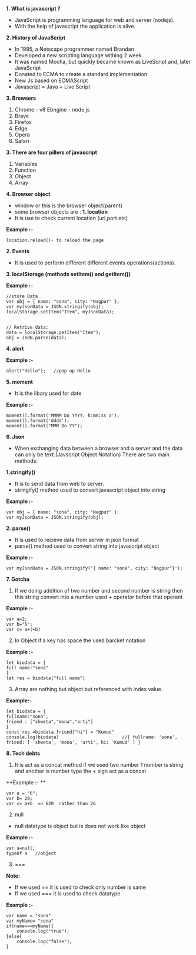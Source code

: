 **1. What is javascript ?**
- JavaScript is programming language for web and server (nodejs).
- With the help of javascript the application is alive.

**2. History of JavaScript**
- In 1995, a Netscape programmer named Brandan
- Developed a new scripting language withing 2 week .
- It was named Mocha, but quickly became known as LiveScript and, later JavaScript
- Donated to ECMA to create a standard implementation
- New Js based on ECMAScript
- Javascript = Java + Live Script

**3. Browsers**
1. Chrome - v8 Ebngine - node js
2. Brave
3. Firefox
4. Edge
5. Opera
6. Safari

**3. There are four pillers of javascript**
1. Variables
2. Function
3. Object
4. Array


**4. Browser object**
- window or this is the browser object(parent)
- some browser objects are :
**1. location**
- It is use to check current location  (url,port etc)

**Example :-**
``````
location.reload()- to reload the page
```````

**2. Events**
- It is used to perform different different events operations(actions).


**3. localStorage (methods setItem() and getItem())**

**Example :-**
```````
//store Data
var obj = { name: "sona", city: "Nagpur" };
var myJsonData = JSON.stringify(obj);
localStorage.setItem("Item", myJsonData);


// Retrive data:
data = localStorage.getItem("Item");
obj = JSON.parse(data);
```````
**4. alert**

**Example :-**
```````
alert("Hello");   //pop up Hello
```````

**5. moment**
- It is the libary used for date

**Example :-**
```````
moment().format('MMMM Do YYYY, h:mm:ss a');
moment().format('dddd');  
moment().format("MMM Do YY");   
```````
**6. Json**
- When exchanging data between a browser and a server and the data can only be text.(Javscript Object Notation)
There are two main methods:

**1.stringify()**
- It is to send data from web to server.
- stringify() method used to convert javascript object into string

**Example :-**
``````````
var obj = { name: "sona", city: "Nagpur" };
var myJsonData = JSON.stringify(obj);
``````````
**2. parse()**
- It is used to recieve data from server in json format
- parse() method used to convert string into javascript object 

**Example :-**
``````````
var myJsonData = JSON.stringify('{ name: "sona", city: "Nagpur"}');
``````````

**7. Gotcha**
1. If we doing addition of two number and second number is string then this string convert into a number used + operator before that operant

**Example :-**
``````````
var a=2;
var b="5";
var c= a+(+b)
``````````

2. In Object if a key has space the used barcket notation

**Example :-**
``````````
let biodata = {
full name:"sona"
}
let res = biodata["full name"]
``````````

3. Array are nothing but object but referenced with index value.

**Example:-**
``````````
let biodata = {
fullname:"sona",
friend : ["shweta","mona","arti"]
}
const res =biodata.friend["hi"] = "Kumud"
console.log(biodata)                        //{ fullname: 'sona', friend: [ 'shweta', 'mona', 'arti', hi: 'Kumud' ] }
``````````

**8. Tech debts**
1. It is act as a concat method if we used two number 1 number is string and another is number type the + sign act as a concat

**Example :- **
``````````
var a = "6";
var b= 20;
var c= a+b  => 620  rather than 26
``````````

2. null 
- null datatype is object but is does not work like object

**Example :-**
``````````
var a=null;
typeOf a   //object
``````````

3. ===

**Note:** 
- If we used == it is used to check only number is same
- If we used === it is used to check datatype

**Example :-**
``````````
var name = "sona"
var myName= "sona"
if(name===myName){
    console.log("true");
}else{
    console.log("false");
}
``````````






